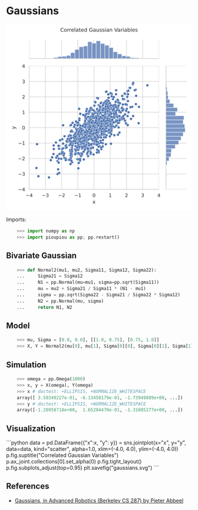 Gaussians
================================================================================

![Multivariate gaussians](images/gaussians.svg)

Imports:

```python
    >>> import numpy as np
    >>> import pioupiou as pp; pp.restart()

```

Bivariate Gaussian
--------------------------------------------------------------------------------

```python
    >>> def Normal2(mu1, mu2, Sigma11, Sigma12, Sigma22):
    ...     Sigma21 = Sigma12
    ...     N1 = pp.Normal(mu=mu1, sigma=pp.sqrt(Sigma11))
    ...     mu = mu2 + Sigma21 / Sigma11 * (N1 - mu1)
    ...     sigma = pp.sqrt(Sigma22 - Sigma21 / Sigma22 * Sigma12)
    ...     N2 = pp.Normal(mu, sigma)
    ...     return N1, N2

```

Model
--------------------------------------------------------------------------------

```python
    >>> mu, Sigma = [0.0, 0.0], [[1.0, 0.75], [0.75, 1.0]]
    >>> X, Y = Normal2(mu[0], mu[1], Sigma[0][0], Sigma[0][1], Sigma[1][1])

```

Simulation
--------------------------------------------------------------------------------

```python
    >>> omega = pp.Omega(1000)
    >>> x, y = X(omega), Y(omega)
    >>> x # doctest: +ELLIPSIS, +NORMALIZE_WHITESPACE 
    array([ 3.50349227e-01, -6.13458179e-01, -1.73949889e+00, ...])
    >>> y # doctest: +ELLIPSIS, +NORMALIZE_WHITESPACE 
    array([-1.20958718e+00,  1.65204470e-01, -1.31085277e+00, ...])

```

Visualization
--------------------------------------------------------------------------------

<div class="viz">
```python
data = pd.DataFrame({"x":x, "y": y})
 = sns.jointplot(x="x", y="y", data=data,
                  kind="scatter", alpha=1.0,
                  xlim=(-4.0, 4.0), ylim=(-4.0, 4.0))
p.fig.suptitle("Correlated Gaussian Variables")
p.ax_joint.collections[0].set_alpha(0)
p.fig.tight_layout()
p.fig.subplots_adjust(top=0.95)
plt.savefig("gaussians.svg")
```
</div>



References
--------------------------------------------------------------------------------

  - [Gaussians, in Advanced Robotics (Berkeley CS 287) by Pieter Abbeel](https://people.eecs.berkeley.edu/~pabbeel/cs287-fa12/slides/Gaussians.pdf)
